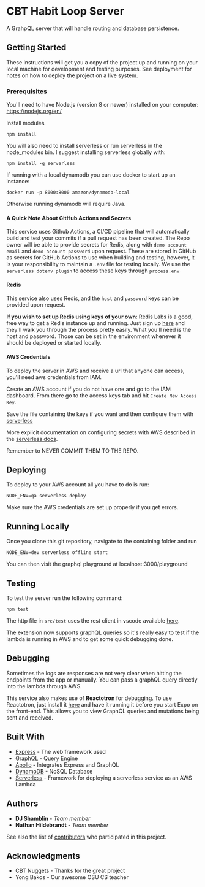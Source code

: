# CBT Habit Loop Server

A GrahpQL server that will handle routing and database persistence.

## Getting Started

These instructions will get you a copy of the project up and running on your local machine for development and testing purposes. See deployment for notes on how to deploy the project on a live system.

### Prerequisites

You'll need to have Node.js (version 8 or newer) installed on your computer:
https://nodejs.org/en/

Install modules

```
npm install
```

You will also need to install serverless or run serverless in the node_modules bin.
I suggest installing serverless globally with:

```
npm install -g serverless
```

If running with a local dynamodb you can use docker to start up an instance:

```
docker run -p 8000:8000 amazon/dynamodb-local
```

Otherwise running dynamodb will require Java.

#### A Quick Note About GitHub Actions and Secrets

This service uses Github Actions, a CI/CD pipeline that will automatically build and test your commits if a pull request has been created. The Repo owner will be able to provide secrets for Redis, along with `demo account email` and `demo account password` upon request. These are stored in GitHub as secrets for GitHub Actions to use when building and testing, however, it is your responsibility to maintain a `.env` file for testing locally. We use the `serverless dotenv plugin` to access these keys through `process.env`

#### Redis

This service also uses Redis, and the `host` and `password` keys can be provided upon request.

**If you wish to set up Redis using keys of your own**: Redis Labs is a good, free way to get a Redis instance up and running. Just sign up [here](https://redislabs.com/) and they'll walk you through the process pretty easily. What you'll need is the host and password. Those can be set in the environment whenever it should be deployed or started locally.

#### AWS Credentials

To deploy the server in AWS and receive a url that anyone can access, you'll need aws credentials from IAM.

Create an AWS account if you do not have one and go to the IAM dashboard. From there go to the access keys tab and hit `Create New Access Key`.

Save the file containing the keys if you want and then configure them with [serverless](https://serverless.com/framework/docs/providers/aws/cli-reference/config-credentials/)

More explicit documentation on configuring secrets with AWS described in the [serverless docs](https://serverless.com/framework/docs/providers/aws/guide/credentials/).

Remember to NEVER COMMIT THEM TO THE REPO.

## Deploying

To deploy to your AWS account all you have to do is run:

```
NODE_ENV=qa serverless deploy
```

Make sure the AWS credentials are set up properly if you get errors.

## Running Locally

Once you clone this git repository, navigate to the containing folder and run

```
NODE_ENV=dev serverless offline start
```

You can then visit the graphql playground at localhost:3000/playground

## Testing

To test the server run the following command:

```
npm test
```

The http file in `src/test` uses the rest client in vscode available [here](https://marketplace.visualstudio.com/items?itemName=humao.rest-client).

The extension now supports graphQL queries so it's really easy to test if the lambda is running in AWS and to get some quick debugging done.

## Debugging

Sometimes the logs are responses are not very clear when hitting the endpoints from the app or manually. You can pass a graphQL query directly into the lambda through AWS.

This service also makes use of **Reactotron** for debugging. To use Reactotron, just install it [here](https://infinite.red/reactotron) and have it running it before you start Expo on the front-end. This allows you to view GraphQL queries and mutations being sent and received.

## Built With

- [Express](https://expressjs.com/) - The web framework used
- [GraphQL](https://graphql.org/) - Query Engine
- [Apollo](https://github.com/apollographql/apollo-server/tree/master/packages/apollo-server-express) - Integrates Express and GraphQL
- [DynamoDB](https://aws.amazon.com/dynamodb/) - NoSQL Database
- [Serverless](https://serverless.com) - Framework for deploying a serverless service as an AWS Lambda

## Authors

- **DJ Shamblin** - _Team member_
- **Nathan Hildebrandt** - _Team member_

See also the list of [contributors](https://github.com/osu-cascades/habit-loop/graphs/contributors) who participated in this project.

## Acknowledgments

- CBT Nuggets - Thanks for the great project
- Yong Bakos - Our awesome OSU CS teacher
